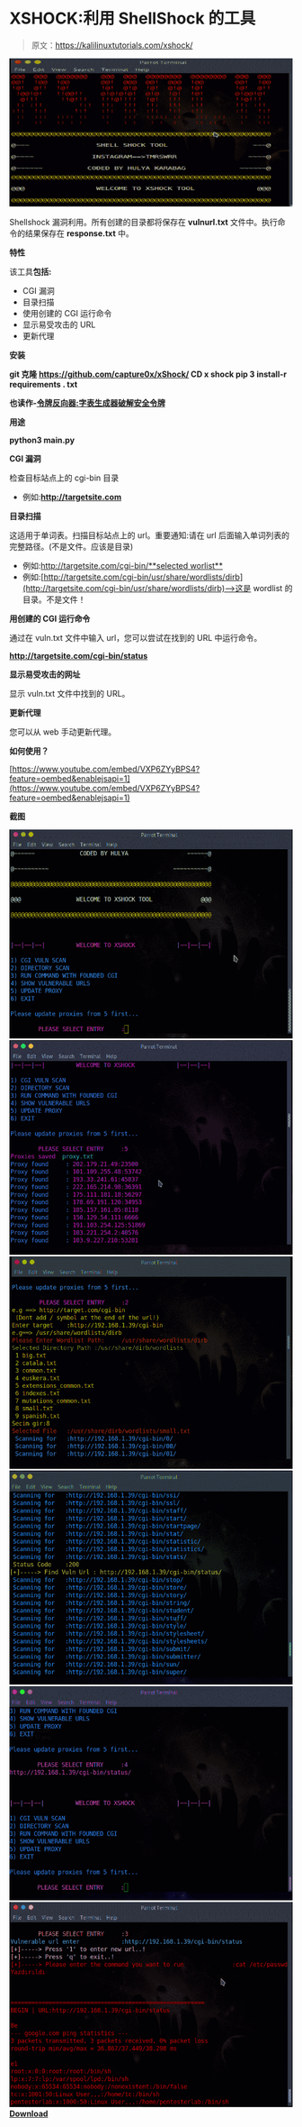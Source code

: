 # XSHOCK:利用 ShellShock 的工具

> 原文：<https://kalilinuxtutorials.com/xshock/>

[![XSHOCK : Tool To Exploits ShellShock](img/e75c04090741cfe10439fc3f3c635c78.png "XSHOCK : Tool To Exploits ShellShock")](https://1.bp.blogspot.com/-iRmi0ZaNCIE/XncKIPa9r-I/AAAAAAAAFmc/kVARRS7Yae4qipHSbf3k9KoseCxxbwXWgCLcBGAsYHQ/s1600/xShock-2%25281%2529.png)

Shellshock 漏洞利用。所有创建的目录都将保存在 **vulnurl.txt** 文件中。执行命令的结果保存在 **response.txt** 中。

**特性**

该工具**包括:**

*   CGI 漏洞
*   目录扫描
*   使用创建的 CGI 运行命令
*   显示易受攻击的 URL
*   更新代理

**安装**

**git 克隆 https://github.com/capture0x/xShock/
CD x shock
pip 3 install-r requirements . txt**

**也读作-[令牌反向器:字表生成器破解安全令牌](https://kalilinuxtutorials.com/token-reverser/)**

**用途**

**python3 main.py**

**CGI 漏洞**

检查目标站点上的 cgi-bin 目录

*   例如:**http://targetsite.com**

**目录扫描**

这适用于单词表。扫描目标站点上的 url。重要通知:请在 url 后面输入单词列表的完整路径。(不是文件。应该是目录)

*   例如:[http://targetsite.com/cgi-bin/**selected worlist**](http://targetsite.com/cgi-bin/selectedworlist)
*   例如:[http://targetsite.com/cgi-bin/usr/share/wordlists/dirb](http://targetsite.com/cgi-bin/usr/share/wordlists/dirb)–>这是 wordlist 的目录。不是文件！

**用创建的 CGI 运行命令**

通过在 vuln.txt 文件中输入 url，您可以尝试在找到的 URL 中运行命令。

**http://targetsite.com/cgi-bin/status**

**显示易受攻击的网址**

显示 vuln.txt 文件中找到的 URL。

**更新代理**

您可以从 web 手动更新代理。

**如何使用？**

[https://www.youtube.com/embed/VXP6ZYyBPS4?feature=oembed&enablejsapi=1](https://www.youtube.com/embed/VXP6ZYyBPS4?feature=oembed&enablejsapi=1)

**截图**

![](img/2325cd3370748fe65cad5fdf463061a1.png)![](img/7289f3b4db1c24401eafc3857125e6e9.png)![](img/38acff5e4acba655f759d77d7b8e30a0.png)![](img/2fbd238dfc6e1428801106e4a5f7c441.png)![](img/45cfc9e8325f8783cff32611be2cb782.png)![](img/34a39af2b775ea11d41c9262a8bbba8a.png)[**Download**](https://github.com/capture0x/XSHOCK)